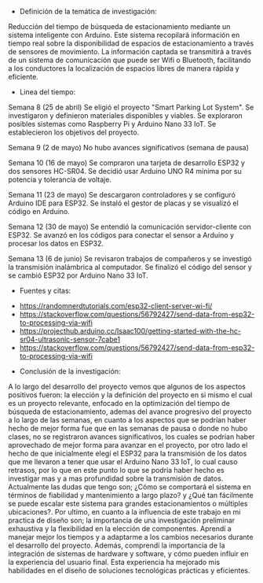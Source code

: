 * Definición de la temática de investigación:

Reducción del tiempo de búsqueda de estacionamiento mediante un sistema inteligente con Arduino. Este sistema recopilará información en tiempo real sobre la disponibilidad de espacios de estacionamiento a través de sensores de movimiento. La información captada se transmitirá a través de un sistema de comunicación que puede ser Wifi o Bluetooth, facilitando a los conductores la localización de espacios libres de manera rápida y eficiente.

* Linea del tiempo:


Semana 8 (25 de abril)
Se eligió el proyecto "Smart Parking Lot System". Se investigaron y definieron materiales disponibles y viables. Se exploraron posibles sistemas como Raspberry Pi y Arduino Nano 33 IoT. Se establecieron los objetivos del proyecto.

Semana 9 (2 de mayo)
No hubo avances significativos (semana de pausa)

Semana 10 (16 de mayo)
Se compraron una tarjeta de desarrollo ESP32 y dos sensores HC-SR04. Se decidió usar Arduino UNO R4 mínima por su potencia y tolerancia de voltaje.

Semana 11 (23 de mayo)
Se descargaron controladores y se configuró Arduino IDE para ESP32. Se instaló el gestor de placas y se visualizó el código en Arduino.

Semana 12 (30 de mayo)
Se entendió la comunicación servidor-cliente con ESP32. Se avanzó en los códigos para conectar el sensor a Arduino y procesar los datos en ESP32.

Semana 13 (6 de junio)
Se revisaron trabajos de compañeros y se investigó la transmisión inalámbrica al computador. Se finalizó el código del sensor y se cambió ESP32 por Arduino Nano 33 IoT.

* Fuentes y citas:

- https://randomnerdtutorials.com/esp32-client-server-wi-fi/
- https://stackoverflow.com/questions/56792427/send-data-from-esp32-to-processing-via-wifi
- https://projecthub.arduino.cc/Isaac100/getting-started-with-the-hc-sr04-ultrasonic-sensor-7cabe1
- https://stackoverflow.com/questions/56792427/send-data-from-esp32-to-processing-via-wifi

* Conclusión de la investigación:

A lo largo del desarrollo del proyecto vemos que algunos de los aspectos positivos fueron: la elección y la definición del proyecto en si mismo el cual es un proyecto relevante, enfocado en la optimización del tiempo de búsqueda de estacionamiento, ademas del avance progresivo del proyecto a lo largo de las semanas, en cuanto a los aspectos que se podrían haber hecho de mejor forma fue que en las semanas de pausa  o donde no hubo clases, no se registraron avances significativos, los cuales se podrían haber aprovechado de mejor forma para avanzar en el proyecto, por otro lado el hecho de que inicialmente elegí el ESP32 para la transmisión de los datos que me llevaron a tener que usar el Arduino Nano 33 IoT, lo cual causo retrasos, por lo que en este punto lo que se podria haber hecho es investigar mas y a mas profundidad sobre la transmisión de datos. Actualmente las dudas que tengo son; ¿Cómo se comportará el sistema en términos de fiabilidad y mantenimiento a largo plazo? y ¿Qué tan fácilmente se puede escalar este sistema para grandes estacionamientos o múltiples ubicaciones?. Por ultimo, en cuanto a la influencia de este trabajo en mi practica de diseño son; la importancia de una investigación preliminar exhaustiva y la flexibilidad en la elección de componentes. Aprendí a manejar mejor los tiempos y a adaptarme a los cambios necesarios durante el desarrollo del proyecto. Además, comprendí la importancia de la integración de sistemas de hardware y software, y cómo pueden influir en la experiencia del usuario final. Esta experiencia ha mejorado mis habilidades en el diseño de soluciones tecnológicas prácticas y eficientes.
